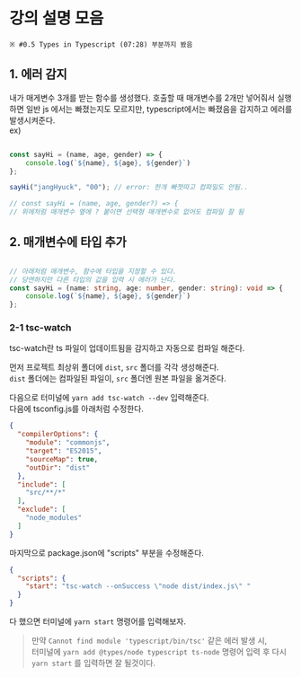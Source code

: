 # 강의 설명 모음

`※ #0.5 Types in Typescript (07:28) 부분까지 봤음`

## 1. 에러 감지

내가 매게변수 3개를 받는 함수를 생성했다. 호출할 때 매개변수를 2개만 넣어줘서 실행하면 일반 js 에서는 빠졌는지도 모르지만, typescript에서는 빠졌음을 감지하고 에러를 발생시켜준다.  
ex)

```typescript

const sayHi = (name, age, gender) => {
    console.log(`${name}, ${age}, ${gender}`)
};

sayHi("jangHyuck", "00"); // error: 한개 빠졋따고 컴파일도 안됨..

// const sayHi = (name, age, gender?) => {
// 위에처럼 매개변수 옆에 ? 붙이면 선택형 매개변수로 없어도 컴파일 잘 됨

```

## 2. 매개변수에 타입 추가

```typescript

// 아래처럼 매개변수, 함수에 타입을 지정할 수 있다.
// 당연하지만 다른 타입의 값을 입력 시 에러가 난다.
const sayHi = (name: string, age: number, gender: string): void => {
    console.log(`${name}, ${age}, ${gender}`)
};

```

### 2-1 tsc-watch

tsc-watch란 ts 파일이 업데이트됨을 감지하고 자동으로 컴파일 해준다.
                              
먼저 프로젝트 최상위 폴더에 `dist`, `src` 폴더를 각각 생성해준다.  
`dist` 폴더에는 컴파일된 파일이, `src` 폴더엔 원본 파일을 옮겨준다.    

다음으로 터미널에 `yarn add tsc-watch --dev` 입력해준다.  
다음에 tsconfig.js를 아래처럼 수정한다.

```json
{
  "compilerOptions": {
    "module": "commonjs",
    "target": "ES2015",
    "sourceMap": true,
    "outDir": "dist"
  },
  "include": [
    "src/**/*"
  ],
  "exclude": [
    "node_modules"
  ]
}
```

마지막으로 package.json에 "scripts" 부분을 수정해준다.

```json
{
  "scripts": {
    "start": "tsc-watch --onSuccess \"node dist/index.js\" "
  }
}
```
 다 했으면 터미널에 `yarn start` 명령어를 입력해보자.  

 > 만약 `Cannot find module 'typescript/bin/tsc'` 같은 에러 발생 시,  
 > 터미널에 `yarn add @types/node typescript ts-node` 명령어 입력 후 다시 `yarn start` 를 입력하면 잘 될것이다.
 >
